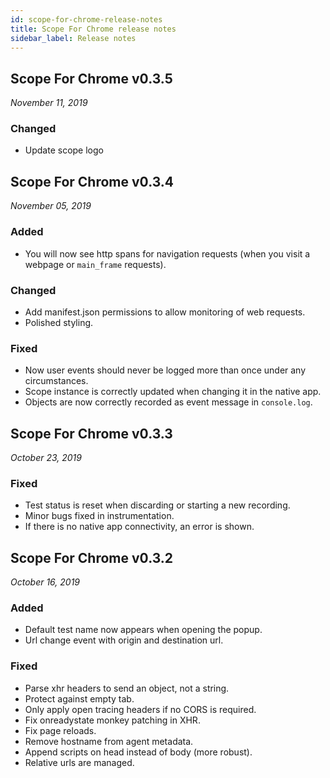 ```yaml
---
id: scope-for-chrome-release-notes
title: Scope For Chrome release notes
sidebar_label: Release notes
---
```



## Scope For Chrome v0.3.5

*November 11, 2019*

### Changed
- Update scope logo


## Scope For Chrome v0.3.4

*November 05, 2019*

### Added
- You will now see http spans for navigation requests (when you visit a webpage or `main_frame` requests).


### Changed
- Add manifest.json permissions to allow monitoring of web requests.
- Polished styling.

### Fixed
- Now user events should never be logged more than once under any circumstances. 
- Scope instance is correctly updated when changing it in the native app.
- Objects are now correctly recorded as event message in `console.log`.


## Scope For Chrome v0.3.3

*October 23, 2019*

### Fixed
- Test status is reset when discarding or starting a new recording.
- Minor bugs fixed in instrumentation.
- If there is no native app connectivity, an error is shown.


## Scope For Chrome v0.3.2

*October 16, 2019*

### Added
- Default test name now appears when opening the popup.
- Url change event with origin and destination url.

### Fixed
- Parse xhr headers to send an object, not a string.
- Protect against empty tab.
- Only apply open tracing headers if no CORS is required.
- Fix onreadystate monkey patching in XHR.
- Fix page reloads.
- Remove hostname from agent metadata.
- Append scripts on head instead of body (more robust).
- Relative urls are managed.




